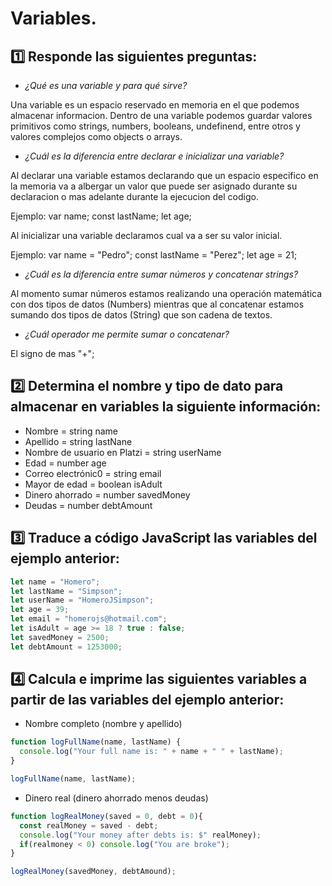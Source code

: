 # Variables.

## 1️⃣ Responde las siguientes preguntas:

- _¿Qué es una variable y para qué sirve?_

Una variable es un espacio reservado en memoria en el que podemos almacenar informacion.
Dentro de una variable podemos guardar valores primitivos como strings, numbers, booleans, undefinend, entre otros y valores complejos como objects o arrays.

- _¿Cuál es la diferencia entre declarar e inicializar una variable?_

Al declarar una variable estamos declarando que un espacio especifico en la memoria va a albergar
un valor que puede ser asignado durante su declaracion o mas adelante durante la ejecucion del codigo.

Ejemplo: var name; const lastName; let age;

Al inicializar una variable declaramos cual va a ser su valor inicial.

Ejemplo: var name = "Pedro"; const lastName = "Perez"; let age = 21;

- _¿Cuál es la diferencia entre sumar números y concatenar strings?_

Al momento sumar números estamos realizando una operación matemática con dos tipos de datos (Numbers)
mientras que al concatenar estamos sumando dos tipos de datos (String) que son cadena de textos.

- _¿Cuál operador me permite sumar o concatenar?_

El signo de mas "+";

## 2️⃣ Determina el nombre y tipo de dato para almacenar en variables la siguiente información:

- Nombre = string name
- Apellido = string lastNane
- Nombre de usuario en Platzi = string userName
- Edad = number age
- Correo electrónic0 = string email
- Mayor de edad = boolean isAdult
- Dinero ahorrado = number savedMoney
- Deudas = number debtAmount

## 3️⃣ Traduce a código JavaScript las variables del ejemplo anterior:

```javascript
let name = "Homero";
let lastName = "Simpson";
let userName = "HomeroJSimpson";
let age = 39;
let email = "homerojs@hotmail.com";
let isAdult = age >= 18 ? true : false;
let savedMoney = 2500;
let debtAmount = 1253000;
```

## 4️⃣ Calcula e imprime las siguientes variables a partir de las variables del ejemplo anterior:

- Nombre completo (nombre y apellido)

```javascript
function logFullName(name, lastName) {
  console.log("Your full name is: " + name + " " + lastName);
}

logFullName(name, lastName);
```

- Dinero real (dinero ahorrado menos deudas)

```javascript
function logRealMoney(saved = 0, debt = 0){
  const realMoney = saved - debt;
  console.log("Your money after debts is: $" realMoney);
  if(realmoney < 0) console.log("You are broke");
}

logRealMoney(savedMoney, debtAmound);
```
